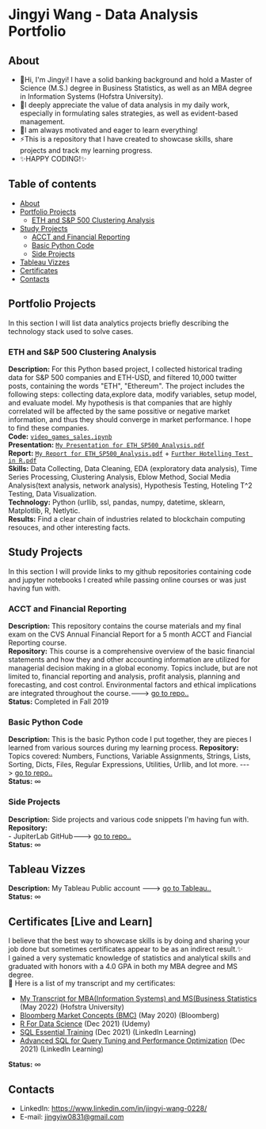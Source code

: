 # Jingyi Wang - Data Analysis Portfolio 

## About

- 👋Hi, I'm Jingyi! I have a solid banking background and hold a Master of Science (M.S.) degree in Business Statistics, as well as an MBA degree in Information Systems (Hofstra University). <br />
- 💞️I deeply appreciate the value of data analysis in my daily work, especially in formulating sales strategies, as well as evident-based management. 
- 🌱I am always motivated and eager to learn everything!<br />
- ⚡This is a repository that I have created to showcase skills, share projects and track my learning progress. <br />
- ✨HAPPY CODING!✨<br />
  

## Table of contents
- [About](#about)
- [Portfolio Projects](#portfolio-projects)
	+ [ETH and S&P 500 Clustering Analysis](#eth-and-sp-500-clustering-analysis)
- [Study Projects](#study-projects)<br>
	+ [ACCT and Financial Reporting](#acct-and-financial-reporting)  
	+ [Basic Python Code](#basic-python-code)
	+ [Side Projects](#side-projects)
- [Tableau Vizzes](#tableau-vizzes)
- [Certificates](#certificates-live-and-learn)
- [Contacts](#contacts)


## Portfolio Projects
In this section I will list data analytics projects briefly describing the technology stack used to solve cases.

### ETH and S&P 500 Clustering Analysis

**Description:** For this Python based project, I collected historical trading data for S&P 500 companies and ETH-USD, and filtered 10,000 twitter posts, containing the words "ETH", "Ethereum". The project includes the following steps: collecting data,explore data, modify variables, setup model, and evaluate model. My hypothesis is that companies that are highly correlated will be affected by the same possitive or negative market information, and thus they should converge in market performance. I hope to find these companies.<br>
**Code:** [`video_games_sales.ipynb`](https://github.com/nktnlx/data_analysis_portfolio/blob/main/video_games_sales.ipynb)<br>
**Presentation:** [`My Presentation for ETH_SP500_Analysis.pdf`](https://github.com/Jing0831/ETH_SP500_Clustering_Analysis/blob/801bbe34b2361cbab5f4cdb3f58386264995c317/ETH_SP500_Analysis_Presentation_JY.pdf)<br>
**Report:**
           [`My Report for ETH_SP500_Analysis.pdf`](https://github.com/Jing0831/ETH_SP500_Clustering_Analysis/blob/801bbe34b2361cbab5f4cdb3f58386264995c317/ETH_SP500_Analysis_Report_JY.pdf)
         + [`Further Hotelling Test in R.pdf`](https://github.com/Jing0831/ETH_SP500_Clustering_Analysis/blob/ce8c56e0816115e6e1902d1a868ae8265e312438/Further%20Testing%20in%20R.pdf)<br>
**Skills:** Data Collecting, Data Cleaning, EDA (exploratory data analysis), Time Series Processing, Clustering Analysis, Eblow Method, Social Media Analysis(text analysis, network analysis), Hypothesis Testing, Hoteling T^2 Testing, Data Visualization. <br>
**Technology:** Python (urllib, ssl, pandas, numpy, datetime, sklearn, Matplotlib, R, Netlytic.<br>
**Results:** Find a clear chain of industries related to blockchain computing resouces, and other interesting facts.<br>


## Study Projects
In this section I will provide links to my github repositories containing code and jupyter notebooks I created while passing online courses or was just having fun with.

### ACCT and Financial Reporting
**Description:** This repository contains the course materials and my final exam on the CVS Annual Financial Report for a 5 month ACCT and Fiancial Reporting course.<br>
**Repository:** This course is a comprehensive overview of the basic financial statements and how they and other accounting information are utilized for managerial decision making in a global economy. Topics include, but are not limited to, financial reporting and analysis, profit analysis, planning and forecasting, and cost control.  Environmental factors and ethical implications are integrated throughout the course.---> [go to repo..](https://github.com/Jing0831/ACCT-and-Financial-Reporting.git)<br> 
**Status:** Completed in Fall 2019

### Basic Python Code
**Description:** This is the basic Python code I put together, they are pieces I learned from various sources during my learning process. 
**Repository:** Topics covered: Numbers, Functions, Variable Assignments, Strings, Lists, Sorting, Dicts, Files, Regular Expressions, Utilities, Urllib, and lot more. ---> [go to repo..](https://github.com/Jing0831/Python_code.git)  
**Status:** ∞ 

### Side Projects
**Description:** Side projects and various code snippets I'm having fun with.  
**Repository:** <br />- JupiterLab GitHub---> [go to repo..](https://github.com/Jing0831/jupyterlab-github.git)  
**Status:** ∞  


## Tableau Vizzes
**Description:** My Tableau Public account ---> [go to Tableau..](https://public.tableau.com/app/profile/wjingyi)  
**Status:** ∞  


## Certificates [Live and Learn]
I believe that the best way to showcase skills is by doing and sharing your job done but sometimes certificates appear to be as an indirect result.✨<br>
I gained a very systematic knowledge of statistics and analytical skills and graduated with honors with a 4.0 GPA in both my MBA degree and MS degree.<br/>
💞️ Here is a list of my transcript and my certificates:
- [My Transcript for MBA(Information Systems) and MS(Business Statistics](https://github.com/Jing0831/My_Portfolio/blob/753da078f2acd2362fe69dbb16b18e9227ad49e2/Transcript.pdf) (May 2022) (Hofstra University)<br>
- [Bloomberg Market Concepts (BMC)](https://portal.bloombergforeducation.com/certificates/saaCPkA6SZVYcQzUNeapSWLj) (May 2020) (Bloomberg)<br>
- [R For Data Science](https://www.udemy.com/certificate/UC-63208765-f4cf-43c1-b77e-f02755207c44/) (Dec 2021) (Udemy) <br>
- [SQL Essential Training](https://www.linkedin.com/learning/certificates/86825e18ea1e2b87826f3961dab2aba022bbc2ab21481a03ad9ebf38fbd37796?trk=share_certificate) (Dec 2021) (LinkedIn Learning)<br>
- [Advanced SQL for Query Tuning and Performance Optimization](https://www.linkedin.com/learning/certificates/f866bfde96069d829c462124e1f8465686326ad5e6aadc3165530dfafb949d99?trk=share_certificate) (Dec 2021) (LinkedIn Learning)<br>

**Status:** ∞ 


## Contacts
- LinkedIn: https://www.linkedin.com/in/jingyi-wang-0228/
- E-mail: jingyiw0831@gmail.com
